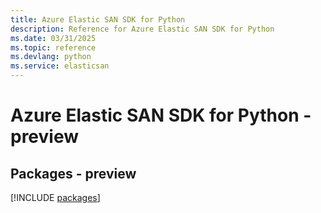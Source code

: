 ```yaml
---
title: Azure Elastic SAN SDK for Python
description: Reference for Azure Elastic SAN SDK for Python
ms.date: 03/31/2025
ms.topic: reference
ms.devlang: python
ms.service: elasticsan
---
```

# Azure Elastic SAN SDK for Python - preview
## Packages - preview
[!INCLUDE [packages](elastic-san-index.md)]